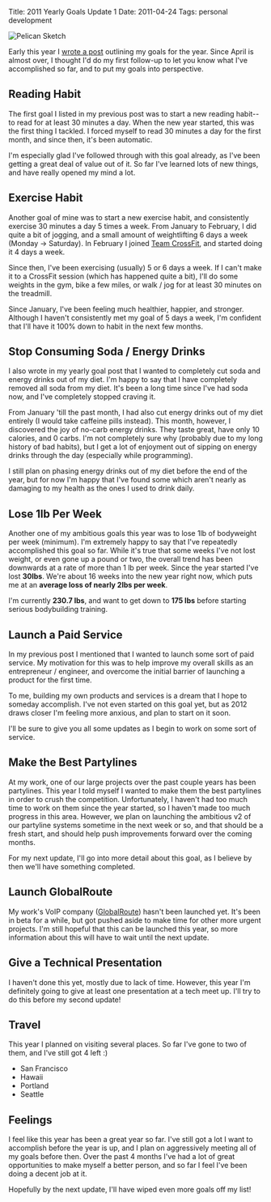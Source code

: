 Title: 2011 Yearly Goals Update 1
Date: 2011-04-24
Tags: personal development


![Pelican Sketch][]


Early this year I [wrote a post][] outlining my goals for the year.  Since
April is almost over, I thought I'd do my first follow-up to let you know what
I've accomplished so far, and to put my goals into perspective.


## Reading Habit

The first goal I listed in my previous post was to start a new reading habit--
to read for at least 30 minutes a day.  When the new year started, this was the
first thing I tackled.  I forced myself to read 30 minutes a day for the first
month, and since then, it's been automatic.

I'm especially glad I've followed through with this goal already, as I've been
getting a great deal of value out of it.  So far I've learned lots of new
things, and have really opened my mind a lot.


## Exercise Habit

Another goal of mine was to start a new exercise habit, and consistently
exercise 30 minutes a day 5 times a week.  From January to February, I did
quite a bit of jogging, and a small amount of weightlifting 6 days a week
(Monday -> Saturday).  In February I joined [Team CrossFit][], and started
doing it 4 days a week.

Since then, I've been exercising (usually) 5 or 6 days a week.  If I can't make
it to a CrossFit session (which has happened quite a bit), I'll do some weights
in the gym, bike a few miles, or walk / jog for at least 30 minutes on the
treadmill.

Since January, I've been feeling much healthier, happier, and stronger.
Although I haven't consistently met my goal of 5 days a week, I'm confident
that I'll have it 100% down to habit in the next few months.


## Stop Consuming Soda / Energy Drinks

I also wrote in my yearly goal post that I wanted to completely cut soda and
energy drinks out of my diet.  I'm happy to say that I have completely removed
all soda from my diet.  It's been a long time since I've had soda now, and I've
completely stopped craving it.

From January 'till the past month, I had also cut energy drinks out of my diet
entirely (I would take caffeine pills instead).  This month, however, I
discovered the joy of no-carb energy drinks.  They taste great, have only 10
calories, and 0 carbs.  I'm not completely sure why (probably due to my long
history of bad habits), but I get a lot of enjoyment out of sipping on energy
drinks through the day (especially while programming).

I still plan on phasing energy drinks out of my diet before the end of the
year, but for now I'm happy that I've found some which aren't nearly as
damaging to my health as the ones I used to drink daily.


## Lose 1lb Per Week

Another one of my ambitious goals this year was to lose 1lb of bodyweight per
week (minimum).  I'm extremely happy to say that I've repeatedly accomplished
this goal so far.  While it's true that some weeks I've not lost weight, or
even gone up a pound or two, the overall trend has been downwards at a rate of
more than 1 lb per week.  Since the year started I've lost **30lbs**.  We're
about 16 weeks into the new year right now, which puts me at an **average loss
of nearly 2lbs per week**.

I'm currently **230.7 lbs**, and want to get down to **175 lbs** before
starting serious bodybuilding training.


## Launch a Paid Service

In my previous post I mentioned that I wanted to launch some sort of paid
service.  My motivation for this was to help improve my overall skills as an
entrepreneur / engineer, and overcome the initial barrier of launching a product
for the first time.

To me, building my own products and services is a dream that I hope to someday
accomplish.  I've not even started on this goal yet, but as 2012 draws closer
I'm feeling more anxious, and plan to start on it soon.

I'll be sure to give you all some updates as I begin to work on some sort of
service.


## Make the Best Partylines

At my work, one of our large projects over the past couple years has been
partylines.  This year I told myself I wanted to make them the best partylines
in order to crush the competition.  Unfortunately, I haven't had too much time
to work on them since the year started, so I haven't made too much progress in
this area.  However, we plan on launching the ambitious v2 of our partyline
systems sometime in the next week or so, and that should be a fresh start, and
should help push improvements forward over the coming months.

For my next update, I'll go into more detail about this goal, as I believe by
then we'll have something completed.


## Launch GlobalRoute

My work's VoIP company ([GlobalRoute][]) hasn't been launched yet.  It's been
in beta for a while, but got pushed aside to make time for other more urgent
projects.  I'm still hopeful that this can be launched this year, so more
information about this will have to wait until the next update.


## Give a Technical Presentation

I haven't done this yet, mostly due to lack of time.  However, this year I'm
definitely going to give at least one presentation at a tech meet up.  I'll try
to do this before my second update!


## Travel

This year I planned on visiting several places.  So far I've gone to two of
them, and I've still got 4 left :)

-   San Francisco
-   Hawaii
-   Portland
-   Seattle


## Feelings

I feel like this year has been a great year so far.  I've still got a lot I
want to accomplish before the year is up, and I plan on aggressively meeting
all of my goals before then.  Over the past 4 months I've had a lot of great
opportunities to make myself a better person, and so far I feel I've been doing
a decent job at it.

Hopefully by the next update, I'll have wiped even more goals off my list!


  [Pelican Sketch]: {filename}/images/2011/pelican-sketch.png "Pelican Sketch"
  [wrote a post]: {filename}/articles/2010/what-im-doing-in-2011.md "What I'm Doing in 2011"
  [Team CrossFit]: http://www.teamcrossfit.com/ "Team CrossFit Woodland Hills, CA"
  [GlobalRoute]: http://globalroute.net/ "GlobalRoute"
